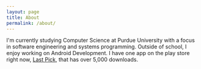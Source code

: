 ```yaml
---
layout: page
title: About
permalink: /about/
---
```


   I'm currently studying Computer Science at Purdue University with a focus in software engineering and systems programming. Outside of school, I enjoy working on Android Development. I have one app on the play store right now, [Last Pick](https://play.google.com/store/apps/details?id=joebruckner.lastpick.release&hl=en), that has over 5,000 downloads. 
